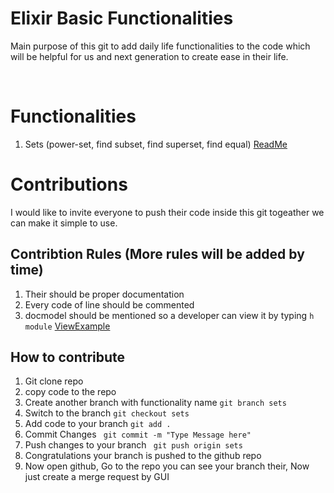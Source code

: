 # Elixir Basic Functionalities

Main purpose of this git to add daily life functionalities to the code which will be helpful for us and next generation to create ease in their life.

<br>

# Functionalities

1. Sets (power-set, find subset, find superset, find equal) [ReadMe](./sets_functionality.md)

# Contributions
I would like to invite everyone to push their code inside this git togeather we can make it simple to use.
<br>

## Contribtion Rules (More rules will be added by time)

1. Their should be proper documentation
2. Every code of line should be commented
3. docmodel should be mentioned so a developer
    can view it by typing ```h module``` [ViewExample](./extras/model_doc_results.png)


## How to contribute

1. Git clone repo
2. copy code to the repo
3. Create another branch with functionality name ```git branch sets```
4. Switch to the branch ```git checkout sets```
5. Add code to your branch ```git add .```
6. Commit Changes ``` git commit -m "Type Message here"```
7. Push changes to your branch ``` git push origin sets```
8. Congratulations your branch is pushed to the github repo
9. Now open github, Go to the repo you can see your branch their, Now just create a merge request by GUI